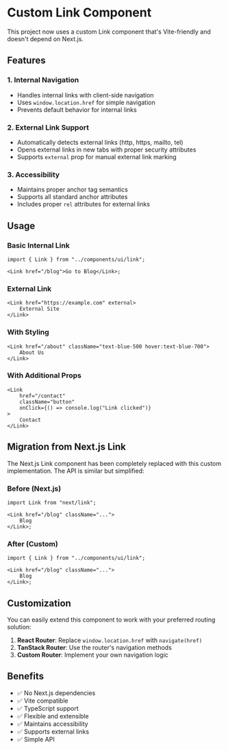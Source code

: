 # Custom Link Component

This project now uses a custom Link component that's Vite-friendly and doesn't depend on Next.js.

## Features

### 1. Internal Navigation

-   Handles internal links with client-side navigation
-   Uses `window.location.href` for simple navigation
-   Prevents default behavior for internal links

### 2. External Link Support

-   Automatically detects external links (http, https, mailto, tel)
-   Opens external links in new tabs with proper security attributes
-   Supports `external` prop for manual external link marking

### 3. Accessibility

-   Maintains proper anchor tag semantics
-   Supports all standard anchor attributes
-   Includes proper `rel` attributes for external links

## Usage

### Basic Internal Link

```tsx
import { Link } from "../components/ui/link";

<Link href="/blog">Go to Blog</Link>;
```

### External Link

```tsx
<Link href="https://example.com" external>
    External Site
</Link>
```

### With Styling

```tsx
<Link href="/about" className="text-blue-500 hover:text-blue-700">
    About Us
</Link>
```

### With Additional Props

```tsx
<Link
    href="/contact"
    className="button"
    onClick={() => console.log("Link clicked")}
>
    Contact
</Link>
```

## Migration from Next.js Link

The Next.js Link component has been completely replaced with this custom implementation. The API is similar but simplified:

### Before (Next.js)

```tsx
import Link from "next/link";

<Link href="/blog" className="...">
    Blog
</Link>;
```

### After (Custom)

```tsx
import { Link } from "../components/ui/link";

<Link href="/blog" className="...">
    Blog
</Link>;
```

## Customization

You can easily extend this component to work with your preferred routing solution:

1. **React Router**: Replace `window.location.href` with `navigate(href)`
2. **TanStack Router**: Use the router's navigation methods
3. **Custom Router**: Implement your own navigation logic

## Benefits

-   ✅ No Next.js dependencies
-   ✅ Vite compatible
-   ✅ TypeScript support
-   ✅ Flexible and extensible
-   ✅ Maintains accessibility
-   ✅ Supports external links
-   ✅ Simple API
